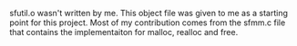 sfutil.o wasn't written by me. This object file was given to me as a starting point for this project. Most of my contribution comes from the sfmm.c file that contains the implementaiton for malloc, realloc and free.
